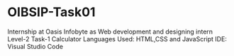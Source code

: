 # OIBSIP-Task01
Internship at Oasis Infobyte as Web development and designing intern
Level-2 Task-1 
Calculator 
Languages Used: HTML,CSS and JavaScript
IDE: Visual Studio Code
